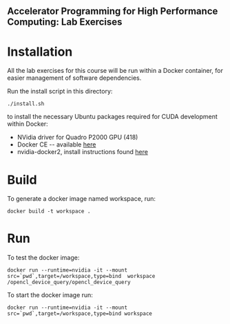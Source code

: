 Accelerator Programming for High Performance Computing: Lab Exercises
---------------------------------------------------------------------------------


# Installation

All the lab exercises for this course will be run within a Docker container, for easier management of software dependencies.

Run the install script in this directory:

    ./install.sh

to install the necessary Ubuntu packages required for CUDA development within Docker:

* NVidia driver for Quadro P2000 GPU (418)
* Docker CE -- available [here](https://docs.docker.com/install/linux/docker-ce/ubuntu/)
* nvidia-docker2, install instructions found [here](https://github.com/NVIDIA/nvidia-docker)

# Build

To generate a docker image named workspace, run:

    docker build -t workspace .

# Run

To test the docker image:

    docker run --runtime=nvidia -it --mount src=`pwd`,target=/workspace,type=bind  workspace /opencl_device_query/opencl_device_query


To start the docker image run:

    docker run --runtime=nvidia -it --mount src=`pwd`,target=/workspace,type=bind workspace

